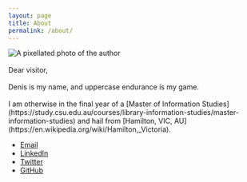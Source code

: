 ```yaml
---
layout: page
title: About
permalink: /about/
---
```


<img alt="A pixellated photo of the author" id="portrait" src="{{ site.baseurl }}/images\fujipixel.jpg">
<br><br>
Dear visitor,<br><br>
Denis is my name, and uppercase endurance is my game.<br><br>
I am otherwise in the final year of a [Master of Information Studies](https://study.csu.edu.au/courses/library-information-studies/master-information-studies) and hail from [Hamilton, VIC, AU](https://en.wikipedia.org/wiki/Hamilton,_Victoria).<br>

* <a href="mailto:{{ site.email }}">Email</a><br>
* <a href="https://www.linkedin.com/in/denismcdonald/">LinkedIn</a><br>
* <a href="https://twitter.com/DenisMcD">Twitter</a><br>
* <a href="https://github.com/denismcdonald">GitHub</a>